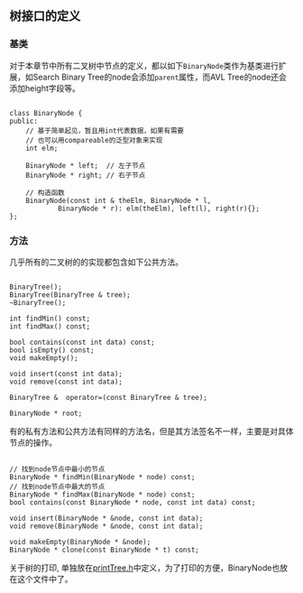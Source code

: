 ## 树接口的定义

### 基类
对于本章节中所有二叉树中节点的定义，都以如下`BinaryNode`类作为基类进行扩展，如Search Binary Tree的node会添加`parent`属性，而AVL Tree的node还会添加height字段等。

<pre><code>
class BinaryNode {
public:
    // 基于简单起见，暂且用int代表数据，如果有需要
    // 也可以用compareable的泛型对象来实现
    int elm;

    BinaryNode * left;  // 左子节点
    BinaryNode * right; // 右子节点

    // 构造函数
    BinaryNode(const int & theElm, BinaryNode * l,
            BinaryNode * r): elm(theElm), left(l), right(r){};
};
</code></pre>

### 方法

几乎所有的二叉树的的实现都包含如下公共方法。

<pre><code>
BinaryTree();
BinaryTree(BinaryTree & tree);
~BinaryTree();

int findMin() const;
int findMax() const;

bool contains(const int data) const;
bool isEmpty() const;
void makeEmpty();

void insert(const int data);
void remove(const int data);

BinaryTree &  operator=(const BinaryTree & tree);

BinaryNode * root;
</code></pre>

有的私有方法和公共方法有同样的方法名，但是其方法签名不一样，主要是对具体节点的操作。

<pre><code>
// 找到node节点中最小的节点
BinaryNode * findMin(BinaryNode * node) const;
// 找到node节点中最大的节点
BinaryNode * findMax(BinaryNode * node) const;
bool contains(const BinaryNode * node, const int data) const;

void insert(BinaryNode * &node, const int data);
void remove(BinaryNode * &node, const int data);

void makeEmpty(BinaryNode * &node);
BinaryNode * clone(const BinaryNode * t) const;
</code></pre>

关于树的打印, 单独放在[printTree.h](https://github.com/jing4seven/algorithm/blob/master/tree/printTree.h)中定义，为了打印的方便，BinaryNode也放在这个文件中了。
